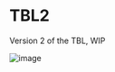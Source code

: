 # TBL2
Version 2 of the TBL, WIP

![image](https://user-images.githubusercontent.com/18311413/147380325-464ae4f9-e919-4ae4-8718-0407775ffcd8.png)
